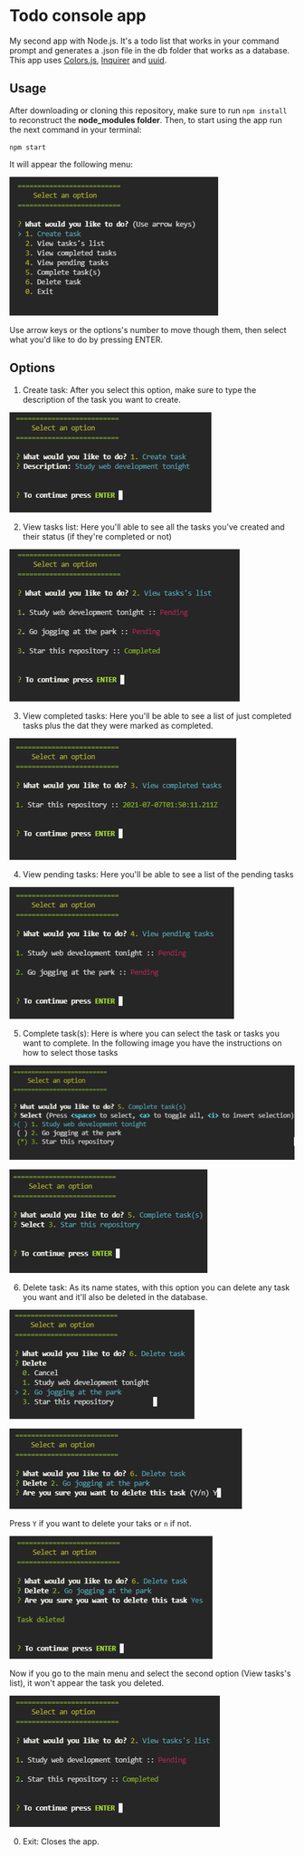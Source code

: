 # Todo console app

My second app with Node.js. It's a todo list that works in your command prompt and generates a .json file in the db folder that works as a database. This app uses <a href="https://www.npmjs.com/package/colors">Colors.js</a>, <a href="https://www.npmjs.com/package/inquirer">Inquirer</a> and <a href="https://www.npmjs.com/package/uuid">uuid</a>.

## Usage

After downloading or cloning this repository, make sure to run `npm install` to reconstruct the <strong>node_modules folder</strong>. Then, to start using the app run the next command in your terminal:

```
npm start
```

It will appear the following menu:

![Preview for the first menu that appears in the app](./usage-images/first-menu.PNG)

Use arrow keys or the options's number to move though them, then select what you'd like to do by pressing ENTER.

## Options

1. Create task: After you select this option, make sure to type the description of the task you want to create.

![Preview for the creation of a task](./usage-images/creating-task.PNG)

2. View tasks list: Here you'll able to see all the tasks you've created and their status (if they're completed or not)

![Preview for the tasks's list view](./usage-images/tasks-list.PNG)

3. View completed tasks: Here you'll be able to see a list of just completed tasks plus the dat they were marked as completed.

![Preview for the completed tasks's list view](./usage-images/completed-tasks.PNG)

4. View pending tasks: Here you'll be able to see a list of the pending tasks

![Preview for the pending tasks's list view](./usage-images/pending-tasks.PNG)

5. Complete task(s): Here is where you can select the task or tasks you want to complete. In the following image you have the instructions on how to select those tasks

![Preview for the completing tasks option](./usage-images/completing-tasks.PNG)

![Preview for the completing tasks option after you select a task](./usage-images/completing-tasks-selected.PNG)

6. Delete task: As its name states, with this option you can delete any task you want and it'll also be deleted in the database.

![Preview for the deleting tasks option](./usage-images/deleting-task.PNG)

![Preview for the confirm menu at the deleting tasks option](./usage-images/confirm-deleting-task.PNG)

Press `Y` if you want to delete your taks or `n` if not.

![Preview for the deleting tasks option after confirming](./usage-images/task-deleted.PNG)


Now if you go to the main menu and select the second option (View tasks's list), it won't appear the task you deleted.

![Preview for the tasks's list view after deleting a task](./usage-images/tasks-list-after-deleting.PNG)


0. Exit: Closes the app.
